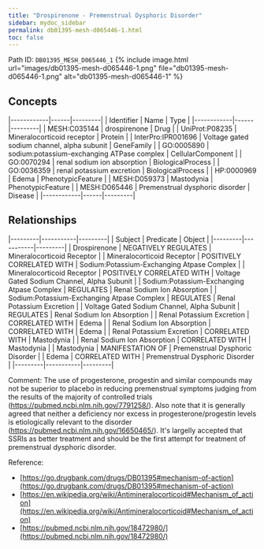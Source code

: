 ```yaml
---
title: "Drospirenone - Premenstrual Dysphoric Disorder"
sidebar: mydoc_sidebar
permalink: db01395-mesh-d065446-1.html
toc: false 
---
```



Path ID: `DB01395_MESH_D065446_1`
{% include image.html url="images/db01395-mesh-d065446-1.png" file="db01395-mesh-d065446-1.png" alt="db01395-mesh-d065446-1" %}

## Concepts

|------------|------|---------|
| Identifier | Name | Type    |
|------------|------|---------|
| MESH:C035144 | drospirenone | Drug |
| UniProt:P08235 | Mineralocorticoid receptor | Protein |
| InterPro:IPR001696 | Voltage gated sodium channel, alpha subunit | GeneFamily |
| GO:0005890 | sodium:potassium-exchanging ATPase complex | CellularComponent |
| GO:0070294 | renal sodium ion absorption | BiologicalProcess |
| GO:0036359 | renal potassium excretion | BiologicalProcess |
| HP:0000969 | Edema | PhenotypicFeature |
| MESH:D059373 | Mastodynia | PhenotypicFeature |
| MESH:D065446 | Premenstrual dysphoric disorder | Disease |
|------------|------|---------|

## Relationships

|---------|-----------|---------|
| Subject | Predicate | Object  |
|---------|-----------|---------|
| Drospirenone | NEGATIVELY REGULATES | Mineralocorticoid Receptor |
| Mineralocorticoid Receptor | POSITIVELY CORRELATED WITH | Sodium:Potassium-Exchanging Atpase Complex |
| Mineralocorticoid Receptor | POSITIVELY CORRELATED WITH | Voltage Gated Sodium Channel, Alpha Subunit |
| Sodium:Potassium-Exchanging Atpase Complex | REGULATES | Renal Sodium Ion Absorption |
| Sodium:Potassium-Exchanging Atpase Complex | REGULATES | Renal Potassium Excretion |
| Voltage Gated Sodium Channel, Alpha Subunit | REGULATES | Renal Sodium Ion Absorption |
| Renal Potassium Excretion | CORRELATED WITH | Edema |
| Renal Sodium Ion Absorption | CORRELATED WITH | Edema |
| Renal Potassium Excretion | CORRELATED WITH | Mastodynia |
| Renal Sodium Ion Absorption | CORRELATED WITH | Mastodynia |
| Mastodynia | MANIFESTATION OF | Premenstrual Dysphoric Disorder |
| Edema | CORRELATED WITH | Premenstrual Dysphoric Disorder |
|---------|-----------|---------|

Comment: The use of progesterone, progestin and similar compounds may not be superior to placebo in reducing premenstrual symptoms judging from the results of the majority of controlled trials (https://pubmed.ncbi.nlm.nih.gov/7791258/). Also note that it is generally agreed that neither a deficiency nor excess in progesterone/progestin levels is etiologically relevant to the disorder (https://pubmed.ncbi.nlm.nih.gov/16650465/). It's largelly accepted that SSRIs as better treatment and should be the first attempt for treatment of premenstrual dysphoric disorder.

Reference: 
  - [https://go.drugbank.com/drugs/DB01395#mechanism-of-action](https://go.drugbank.com/drugs/DB01395#mechanism-of-action)
  - [https://en.wikipedia.org/wiki/Antimineralocorticoid#Mechanism_of_action](https://en.wikipedia.org/wiki/Antimineralocorticoid#Mechanism_of_action)
  - [https://pubmed.ncbi.nlm.nih.gov/18472980/](https://pubmed.ncbi.nlm.nih.gov/18472980/)
